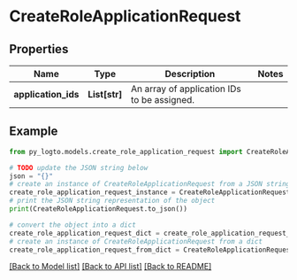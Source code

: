 # CreateRoleApplicationRequest


## Properties

Name | Type | Description | Notes
------------ | ------------- | ------------- | -------------
**application_ids** | **List[str]** | An array of application IDs to be assigned. | 

## Example

```python
from py_logto.models.create_role_application_request import CreateRoleApplicationRequest

# TODO update the JSON string below
json = "{}"
# create an instance of CreateRoleApplicationRequest from a JSON string
create_role_application_request_instance = CreateRoleApplicationRequest.from_json(json)
# print the JSON string representation of the object
print(CreateRoleApplicationRequest.to_json())

# convert the object into a dict
create_role_application_request_dict = create_role_application_request_instance.to_dict()
# create an instance of CreateRoleApplicationRequest from a dict
create_role_application_request_from_dict = CreateRoleApplicationRequest.from_dict(create_role_application_request_dict)
```
[[Back to Model list]](../README.md#documentation-for-models) [[Back to API list]](../README.md#documentation-for-api-endpoints) [[Back to README]](../README.md)


